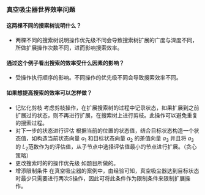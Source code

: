 ### 真空吸尘器世界效率问题
#### 这两棵不同的搜索树说明什么？

- 两棵不同的搜索树说明操作优先级不同会导致搜索树扩展的广度与深度不同，所做扩展操作次数不同，进而影响搜索效率。

#### 通过这个例子看出搜索的效率受什么因素的影响？

- 受操作执行顺序的影响。不同操作的优先级不同会导致搜索效率不同。

#### 如果想提高搜索的效率可以怎样做？

-  记忆化剪枝
   考虑剪枝操作，在扩展搜索树的过程中记录状态，如果扩展到之前扩展过的状态，则不再进行扩展，在搜索树上进行剪枝。此操作可以避免重复的搜索过程。
-  对下一步的状态进行评估
   根据当前的位置的状态值，结合目标状态构造一个状态值，如构造当前状态向量 $a_1$ 和目标状态向量 $a_2$ 的差值向量 $a_3$ 并且将 $a_3$ 的 $L_2$范数作为的评估值，从子节点中选择评估值最小的节点进行扩展。（贪心策略）
-  更改搜索时的的操作优先级
   如题目所做的。
-  增添限制条件
   在真空吸尘器的案例中，由经验可知，真空吸尘器达到目标状态时最少只需要进行两次S操作，因此可将此条件作为限制条件来限制扩展操作。
